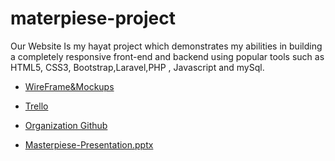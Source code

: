 # materpiese-project


Our Website Is my hayat project which demonstrates my abilities in building a completely responsive front-end and backend  using popular tools such as HTML5, CSS3, Bootstrap,Laravel,PHP , Javascript and mySql.


- [WireFrame&Mockups]( https://www.figma.com/file/kkuS6g5tYuwjL4fW8vTeM6/masterpiece-project?node-id=0%3A1&t=X9YnKXKLwYpbtvv3-1)

- [Trello](https://trello.com/invite/b/0ck4RUIr/ATTI66c071b8a196a8cb50144150eb411a23B2427053/0)

- [Organization Github](https://github.com/orgs/3rood-project/repositories)
 
- [Masterpiese-Presentation.pptx](https://github.com/OsamaDasooky/materpiese-project/files/10302737/masterpiese.pptx)
